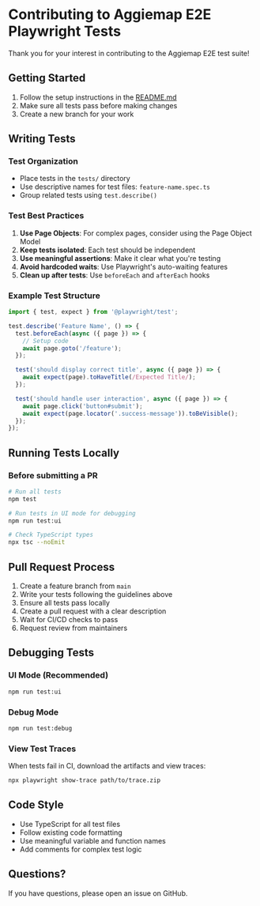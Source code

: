 # Contributing to Aggiemap E2E Playwright Tests

Thank you for your interest in contributing to the Aggiemap E2E test suite!

## Getting Started

1. Follow the setup instructions in the [README.md](README.md)
2. Make sure all tests pass before making changes
3. Create a new branch for your work

## Writing Tests

### Test Organization

- Place tests in the `tests/` directory
- Use descriptive names for test files: `feature-name.spec.ts`
- Group related tests using `test.describe()`

### Test Best Practices

1. **Use Page Objects**: For complex pages, consider using the Page Object Model
2. **Keep tests isolated**: Each test should be independent
3. **Use meaningful assertions**: Make it clear what you're testing
4. **Avoid hardcoded waits**: Use Playwright's auto-waiting features
5. **Clean up after tests**: Use `beforeEach` and `afterEach` hooks

### Example Test Structure

```typescript
import { test, expect } from '@playwright/test';

test.describe('Feature Name', () => {
  test.beforeEach(async ({ page }) => {
    // Setup code
    await page.goto('/feature');
  });

  test('should display correct title', async ({ page }) => {
    await expect(page).toHaveTitle(/Expected Title/);
  });

  test('should handle user interaction', async ({ page }) => {
    await page.click('button#submit');
    await expect(page.locator('.success-message')).toBeVisible();
  });
});
```

## Running Tests Locally

### Before submitting a PR

```bash
# Run all tests
npm test

# Run tests in UI mode for debugging
npm run test:ui

# Check TypeScript types
npx tsc --noEmit
```

## Pull Request Process

1. Create a feature branch from `main`
2. Write your tests following the guidelines above
3. Ensure all tests pass locally
4. Create a pull request with a clear description
5. Wait for CI/CD checks to pass
6. Request review from maintainers

## Debugging Tests

### UI Mode (Recommended)
```bash
npm run test:ui
```

### Debug Mode
```bash
npm run test:debug
```

### View Test Traces
When tests fail in CI, download the artifacts and view traces:
```bash
npx playwright show-trace path/to/trace.zip
```

## Code Style

- Use TypeScript for all test files
- Follow existing code formatting
- Use meaningful variable and function names
- Add comments for complex test logic

## Questions?

If you have questions, please open an issue on GitHub.
